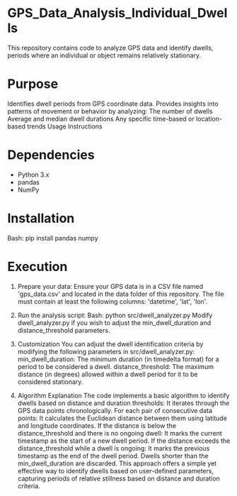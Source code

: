 # GPS_Data_Analysis_Individual_Dwells
This repository contains code to analyze GPS data and identify dwells, periods where an individual or object remains relatively stationary.

# Purpose
  Identifies dwell periods from GPS coordinate data.
  Provides insights into patterns of movement or behavior by analyzing:
  The number of dwells
  Average and median dwell durations
  Any specific time-based or location-based trends
  Usage Instructions
  
# Dependencies
  - Python 3.x
  - pandas
  - NumPy

# Installation
  Bash: 
  pip install pandas numpy

# Execution
1. Prepare your data:
  Ensure your GPS data is in a CSV file named 'gps_data.csv' and located in the data folder of this repository.
  The file must contain at least the following columns: 'datetime', 'lat', 'lon'.

2. Run the analysis script:
  Bash: python src/dwell_analyzer.py 
  Modify dwell_analyzer.py if you wish to adjust the min_dwell_duration and distance_threshold parameters.

3. Customization
  You can adjust the dwell identification criteria by modifying the following parameters in src/dwell_analyzer.py:
    min_dwell_duration: The minimum duration (in timedelta format) for a period to be considered a dwell.
    distance_threshold: The maximum distance (in degrees) allowed within a dwell period for it to be considered stationary.

4. Algorithm Explanation
  The code implements a basic algorithm to identify dwells based on distance and duration thresholds:
  It iterates through the GPS data points chronologically.
  For each pair of consecutive data points:
  It calculates the Euclidean distance between them using latitude and longitude coordinates.
  If the distance is below the distance_threshold and there is no ongoing dwell:
  It marks the current timestamp as the start of a new dwell period.
  If the distance exceeds the distance_threshold while a dwell is ongoing:
  It marks the previous timestamp as the end of the dwell period.
  Dwells shorter than the min_dwell_duration are discarded.
  This approach offers a simple yet effective way to identify dwells based on user-defined parameters, capturing periods of relative stillness based on distance and duration criteria.
